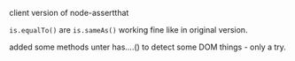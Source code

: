 client version of node-assertthat

`is.equalTo()` are `is.sameAs()` working fine like in original version.

added some methods unter has....() to detect some DOM things - only a try.